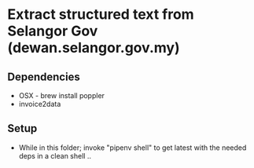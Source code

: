 # Extract structured text from Selangor Gov (dewan.selangor.gov.my)

## Dependencies
- OSX - brew install poppler
- invoice2data

## Setup
- While in this folder; invoke "pipenv shell" to get latest with the needed deps in a clean shell ..

